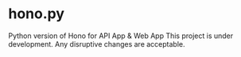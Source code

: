 # hono.py
Python version of Hono for API App &amp; Web App
This project is under development.
Any disruptive changes are acceptable.
